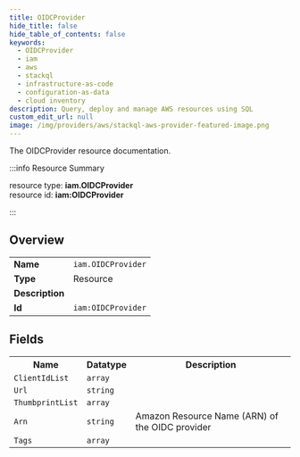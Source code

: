 ```yaml
---
title: OIDCProvider
hide_title: false
hide_table_of_contents: false
keywords:
  - OIDCProvider
  - iam
  - aws
  - stackql
  - infrastructure-as-code
  - configuration-as-data
  - cloud inventory
description: Query, deploy and manage AWS resources using SQL
custom_edit_url: null
image: /img/providers/aws/stackql-aws-provider-featured-image.png
---
```

The OIDCProvider resource documentation.

:::info Resource Summary

<div class="row">
<div class="providerDocColumn">
<span>resource type:&nbsp;<b>iam.OIDCProvider</b></span><br />
<span>resource id:&nbsp;<b>iam:OIDCProvider</b></span><br />
</div>
</div>

:::

## Overview
<table><tbody>
<tr><td><b>Name</b></td><td><code>iam.OIDCProvider</code></td></tr>
<tr><td><b>Type</b></td><td>Resource</td></tr>
<tr><td><b>Description</b></td><td></td></tr>
<tr><td><b>Id</b></td><td><code>iam:OIDCProvider</code></td></tr>
</tbody></table>

## Fields
<table><tbody>
<tr><th>Name</th><th>Datatype</th><th>Description</th></tr>
<tr><td><code>ClientIdList</code></td><td><code>array</code></td><td></td></tr><tr><td><code>Url</code></td><td><code>string</code></td><td></td></tr><tr><td><code>ThumbprintList</code></td><td><code>array</code></td><td></td></tr><tr><td><code>Arn</code></td><td><code>string</code></td><td>Amazon Resource Name (ARN) of the OIDC provider</td></tr><tr><td><code>Tags</code></td><td><code>array</code></td><td></td></tr>
</tbody></table>